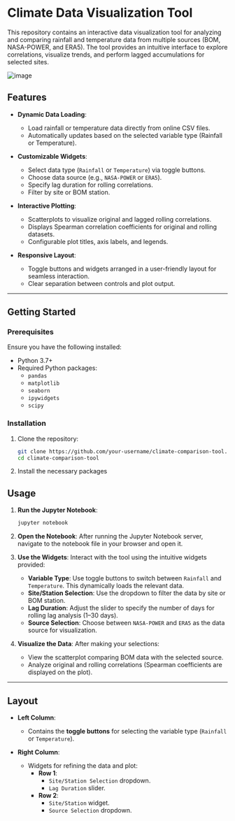 # Climate Data Visualization Tool

This repository contains an interactive data visualization tool for analyzing and comparing rainfall and temperature data from multiple sources (BOM, NASA-POWER, and ERA5). The tool provides an intuitive interface to explore correlations, visualize trends, and perform lagged accumulations for selected sites.

![image](https://github.com/user-attachments/assets/3c4703a3-12b9-4778-9a46-6c33cc9ea5f3)


## Features

- **Dynamic Data Loading**:
  - Load rainfall or temperature data directly from online CSV files.
  - Automatically updates based on the selected variable type (Rainfall or Temperature).

- **Customizable Widgets**:
  - Select data type (`Rainfall` or `Temperature`) via toggle buttons.
  - Choose data source (e.g., `NASA-POWER` or `ERA5`).
  - Specify lag duration for rolling correlations.
  - Filter by site or BOM station.

- **Interactive Plotting**:
  - Scatterplots to visualize original and lagged rolling correlations.
  - Displays Spearman correlation coefficients for original and rolling datasets.
  - Configurable plot titles, axis labels, and legends.

- **Responsive Layout**:
  - Toggle buttons and widgets arranged in a user-friendly layout for seamless interaction.
  - Clear separation between controls and plot output.

---

## Getting Started

### Prerequisites

Ensure you have the following installed:
- Python 3.7+
- Required Python packages:
  - `pandas`
  - `matplotlib`
  - `seaborn`
  - `ipywidgets`
  - `scipy`

### Installation

1. Clone the repository:
   ```bash
   git clone https://github.com/your-username/climate-comparison-tool.git
   cd climate-comparison-tool

 2. Install the necessary packages  

## Usage
1. **Run the Jupyter Notebook**:
   ```bash
   jupyter notebook  
2. **Open the Notebook**: After running the Jupyter Notebook server, navigate to the notebook file in your browser and open it.

4. **Use the Widgets**: Interact with the tool using the intuitive widgets provided:
   - **Variable Type**: Use toggle buttons to switch between `Rainfall` and `Temperature`. This dynamically loads the relevant data.
   - **Site/Station Selection**: Use the dropdown to filter the data by site or BOM station.
   - **Lag Duration**: Adjust the slider to specify the number of days for rolling lag analysis (1–30 days).
   - **Source Selection**: Choose between `NASA-POWER` and `ERA5` as the data source for visualization.
   
5. **Visualize the Data**: After making your selections:
   - View the scatterplot comparing BOM data with the selected source.
   - Analyze original and rolling correlations (Spearman coefficients are displayed on the plot).

---

## Layout

- **Left Column**:
  - Contains the **toggle buttons** for selecting the variable type (`Rainfall` or `Temperature`).

- **Right Column**:
  - Widgets for refining the data and plot:
    - **Row 1**: 
      - `Site/Station Selection` dropdown.
      - `Lag Duration` slider.
    - **Row 2**:
      - `Site/Station` widget.
      - `Source Selection` dropdown.


